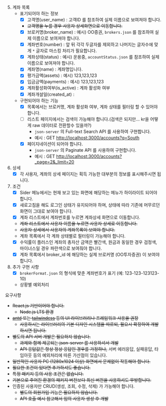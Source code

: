 5. 계좌 목록
   - 표기되어야 하는 정보
     - [x] 고객명(user_name) : 고객ID 를 참조하여 실제 이름으로 보여져야 합니다.
     - ~~고객명을 누를 경우 사용자 상세화면으로 이동합니다.~~
     - [x] 브로커명(broker_name) : 예시) OO증권, `brokers.json` 를 참조하여 실제 이름으로 보여져야 합니다.
     - [x] 계좌번호(number) : 앞 뒤 각각 두글자를 제외하고 나머지는 글자수에 맞게 `*` 글자로 마스킹 처리가 필요합니다.
     - [x] 계좌상태(status) : 예시) 운용중, `accountStatus.json` 를 참조하여 실제 이름으로 보여져야 합니다.
     - [x] 계좌명(name) : 계좌명입니다.
     - [x] 평가금액(assets) : 예시) 123,123,123
     - [x] 입금금액(payments) : 예시) 123,123,123
     - [x] 계좌활성화여부(is_active) : 계좌 활성화 여부
     - [x] 계좌개설일(created_at) :
   - 구현되어야 하는 기능
     - [x] 목록에서는 브로커명, 계좌 활성화 여부, 계좌 상태를 필터링 할 수 있어야 합니다.
     - [ ] 리스트 페이지에서는 검색이 가능해야 합니다.(검색은 되지만... kr을 어떻게 raw 데이터로 전환할수 있을까?)
       - `json-server` 의 Full-text Search API 를 사용하여 구현합니다.
       - 예시 : GET [http://localhost:3000/accounts?q=South](http://localhost:3000/accounts?q=South)
     - [x] 페이지네이션이 되어야 합니다.
       - `json-server` 의 Paginate API 를 사용하여 구현합니다.
       - 예시 : GET [http://localhost:3000/accounts?\_page=2&\_limit=20](http://localhost:3000/accounts?%5C%5C_page=2&%5C%5C_limit=20)
6. 상세
   - [x] 각 사용자, 계좌의 상세 페이지는 획득 가능한 대부분의 정보를 표시해주시면 됩니다.
7. 조건
   - [x] Sider 메뉴에서는 현재 보고 있는 화면에 해당하는 메뉴가 하이라이트 되어야 합니다.
   - [x] 새로고침을 해도 로그인 상태가 유지되어야 하며, 상태에 따라 기존에 머무르던 화면이 그대로 보여야 합니다.
   - [x] 계좌 리스트에서 계좌번호를 누르면 계좌상세 화면으로 이동합니다.
   - ~~계좌 리스트에서 사용자 이름을 누르면 사용자 상세로 이동합니다.~~
   - ~~사용자 상세에서 사용자의 계좌목록이 보여야 합니다.~~
   - 계좌 목록에서 각 계좌 상태별로 필터링이 가능해야 합니다.
   - [x] 수익률이 플러스인 계좌의 총자산 금액은 빨간색, 원금과 동일한 경우 검정색, 마이너스일 경우 파란색으로 보여줘야 합니다.
   - [x] 계좌 목록에서 broker_id 에 해당하는 실제 브로커명 (OO투자증권) 이 보여야 합니다.
8. 추가 구현 사항
   - [x] `brokerFormat.json` 의 형식에 맞춘 계좌번호가 표기 (예: 123-123-123123-10)
   - 상황별 예외처리

요구사항

- ~~React.js 기반이어야 합니다.~~
  - ~~Node.js LTS 환경~~
- ~~[antd](https://ant.design/) 또는 [tailwindcss](https://tailwindcss.com/) 등의 UI 라이브러리나 프레임워크 사용을 권장~~
  - ~~사용하시는 라이브러리의 기본 디자인 시스템을 따르되, 필요시 확장하여 개발하시면 됩니다.~~
- ~~별도의 API 서버 개발은 필요하지 않습니다.~~
  - ~~과제와 함께 제공되는 json-server 를 사용하셔서 개발~~
  - ~~API 응답값은 항상 정상 응답인 경우를 가정하나,~~ 서버 에러응답, 실패응답, 타임아웃 등의 예외처리에 따른 가산점이 있습니다.
- ~~일반적인 사용자 PC (1280x1024 이상) 화면에서 문제없이 작동해야 합니다.~~
- ~~필요한 조건이 있다면 추가하셔도 좋습니다.~~
- ~~특정 패키지 등의 사용 조건은 없습니다.~~
- ~~기본으로 주어진 환경의 패키지 버전보다 최신 버전을 사용하셔도 무방합니다.~~
- 인증된 사용자만 CRUD(생성, 조회, 수정, 삭제) 가 가능해야 합니다.
  - ~~별도의 회원가입 기능은 필요하지 않습니다.~~
  - ~~API 호출 예시 참고해서 임의 사용자 생성 후 개발~~
